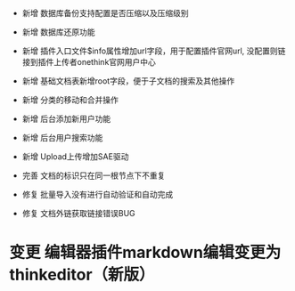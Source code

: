 + 新增 数据库备份支持配置是否压缩以及压缩级别
+ 新增 数据库还原功能
+ 新增 插件入口文件$info属性增加url字段，用于配置插件官网url,
       没配置则链接到插件上传者onethink官网用户中心
+ 新增 基础文档表新增root字段，便于子文档的搜索及其他操作
+ 新增 分类的移动和合并操作
+ 新增 后台添加新用户功能
+ 新增 后台用户搜索功能
+ 新增 Upload上传增加SAE驱动

+ 完善 文档的标识只在同一根节点下不重复

+ 修复 批量导入没有进行自动验证和自动完成
+ 修复 文档外链获取链接错误BUG

# 变更 编辑器插件markdown编辑变更为 thinkeditor（新版）